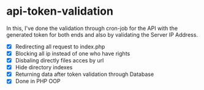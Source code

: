 # api-token-validation
In this, I've done the validation through cron-job for the API with the generated token for both ends and also by validating the Server IP Address.

- [x] Redirecting all request to index.php
- [x] Blocking all ip instead of one who have rights
- [x] Disbaling directly files acces by url
- [x] Hide directory indexes
- [x] Returning data after token validation through Database
- [x] Done in PHP OOP
